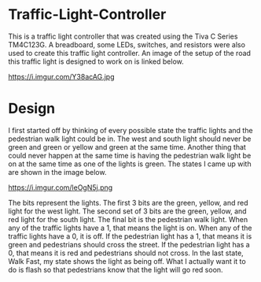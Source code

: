 # Traffic-Light-Controller

This is a traffic light controller that was created using the Tiva C Series TM4C123G. A breadboard, some LEDs, switches, and resistors
were also used to create this traffic light controller. An image of the setup of the road this traffic light is designed to work
on is linked below.

https://i.imgur.com/Y38acAG.jpg

# Design
I first started off by thinking of every possible state the traffic lights and the pedestrian walk light could be in. The west and south
light should never be green and green or yellow and green at the same time. Another thing that could never happen at the same time is
having the pedestrian walk light be on at the same time as one of the lights is green. The states I came up with are shown in the image
below.

https://i.imgur.com/leOgN5j.png

The bits represent the lights. The first 3 bits are the green, yellow, and red light for the west light. The second set of 3 bits are
the green, yellow, and red light for the south light. The final bit is the pedestrian walk light. When any of the traffic lights have a 1, 
that means the light is on. When any of the traffic lights have a 0, it is off. If the pedestrian light has a 1, that means it is green
and pedestrians should cross the street. If the pedestrian light has a 0, that means it is red and pedestrians should not cross. In the 
last state, Walk Fast, my state shows the light as being off. What I actually want it to do is flash so that pedestrians know that the
light will go red soon.
